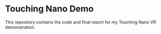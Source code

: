 # Touching Nano Demo
This repository contains the code and final report for my Touching Nano VR demonstration. 
